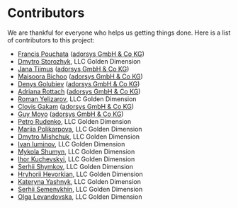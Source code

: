 # Contributors
We are thankful for everyone who helps us getting things done.
Here is a list of contributors to this project:
* [Francis Pouchata](https://github.com/francis-pouatcha) ([adorsys GmbH & Co KG](http://www.adorsys.de))
* [Dmytro Storozhyk](https://github.com/DmytroStorozhyk), LLC Golden Dimension
* [Jana Tiimus](https://github.com/jtiimus) ([adorsys GmbH & Co KG](http://www.adorsys.de))
* [Maisoora Bichoo](mailto:mbi@adorsys.de) ([adorsys GmbH & Co KG](http://www.adorsys.de))
* [Denys Golubiev](https://github.com/DG0lden) ([adorsys GmbH & Co KG](http://www.adorsys.de))
* [Adriana Rottach](mailto:aro@adorsys.de) ([adorsys GmbH & Co KG](http://www.adorsys.de))
* [Roman Yelizarov](https://github.com/elroman), LLC Golden Dimension
* [Clovis Gakam](https://github.com/clovisgakam) ([adorsys GmbH & Co KG](http://www.adorsys.de))
* [Guy Moyo](https://github.com/guymoyo) ([adorsys GmbH & Co KG](http://www.adorsys.de))
* [Petro Rudenko](https://github.com/jfractalus), LLC Golden Dimension
* [Mariia Polikarpova](https://github.com/maypolikarpova), LLC Golden Dimension
* [Dmytro Mishchuk](https://github.com/DmitryMishchuk), LLC Golden Dimension
* [Ivan Iuminov](https://github.com/ivaniuminov), LLC Golden Dimension
* [Mykola Shumyn](https://github.com/KSWest), LLC Golden Dimension
* [Ihor Kuchevskyi](https://github.com/jldfin), LLC Golden Dimension
* [Serhii Shymkov](https://github.com/Seregy), LLC Golden Dimension
* [Hryhorii Hevorkian](mailto:hhe@adorsys.com.ua), LLC Golden Dimension
* [Kateryna Yashnyk](mailto:kya@adorsys.com.ua), LLC Golden Dimension
* [Serhii Semenykhin](mailto:sse@adorsys.com.ua), LLC Golden Dimension
* [Olga Levandovska](mailto:ole@adorsys.com.ua), LLC Golden Dimension

